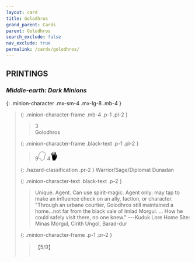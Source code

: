 ```yaml
---
layout: card
title: Golodhros
grand_parent: Cards
parent: Golodhros
search_exclude: false
nav_exclude: true
permalink: /cards/golodhros/
---
```


## PRINTINGS


### _Middle-earth: Dark Minions_

{: .minion-character .mx-sm-4 .mx-lg-8 .mb-4 }
> {: .minion-character-frame .mb-4 .p-1 .pl-2 }
> > <div class="hazard-mp">3</div>
> > <div class="card-name">Golodhros</div>
>
> {: .minion-character-frame .black-text .p-1 .pl-2 }
> > 9![](/assets/images/mind.svg) 4![](/assets/images/di.svg)
>
> {: .hazard-classification .pr-2 }
> Warrior/Sage/Diplomat Dunadan
>
> {: .minion-character-text .black-text .p-2 }
> > Unique. Agent. Can use spirit-magic. Agent only: may tap to make an influence check on an ally, faction, or character.  "Through an urbane courtier, Golodhros still maintained a home...not far from the black vale of Imlad Morgul. ... How he could safely visit there, no one knew." ---Kuduk Lore  Home Site: Minas Morgul, Cirith Ungol, Barad-dur 
>
> {: .minion-character-frame .p-1 .pr-2 }
> > <div class="card-shield">【5/9】</div>
> > <div class="card-corruption-white">&nbsp;</div>
